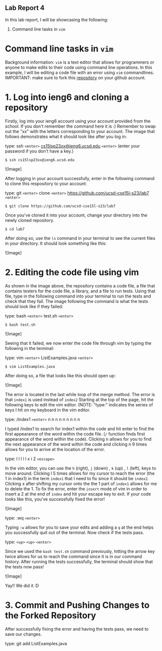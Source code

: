 ## Lab Report 4 

In this lab report, I will be showcasing the following: 

1. Command line tasks in `vim` 

# Command line tasks in `vim` 

Background information: `vim` is a text editor that allows for programmers or anyone to make edits to their code using command line operations. In this 
example, I will be editing a code file with an error using `vim` commandlines. IMPORTANT: make sure to fork this [repository](https://github.com/ucsd-cse15l-s23/lab7) 
on your github account. 

# 1. Log into ieng6 and cloning a repository 

Firstly, log into your ieng6 account using your account provided from the school. If you don't remember the command here it is :) Remember to swap out
the "xx" with the letters corresponding to your account. The image that follows demonstrates what it should look like after you log in:

type: ssh `<enter>` cs15lsp23xx@ieng6.ucsd.edu `<enter>` (enter your password if you don't have a key.)

`$ ssh cs15lsp23xx@ieng6.ucsd.edu`

![Image]

After logging in your account successfully, enter in the following command to clone this respository to your account:

type: git `<enter>` clone `<enter>` https://github.com/ucsd-cse15l-s23/lab7 `<enter>` 

`$ git clone https://github.com/ucsd-cse15l-s23/lab7` 

Once you've cloned it into your account, change your directory into the newly cloned repository. 

`$ cd lab7` 

After doing so, use the `ls` command in your terminal to see the current files in your directory. It should look something like this: 

![Image]

# 2. Editing the code file using vim 

As shown in the image above, the repository contains a code file, a file that contains testers for the code file, a library, and a file to run tests. 
Using that file, type in the following command into your terminal to run the tests and check that they fail. The image following the command is what
the tests should look like if they failed: 

type: bash `<enter>` test.sh `<enter>`

`$ bash test.sh` 

![Image] 

Seeing that it failed, we now enter the code file through vim by typing the following in the terminal:

type: vim `<enter>` ListExamples.java `<enter>` 

`$ vim ListExamples.java` 

After doing so, a file that looks like this should open up:

![Image]

The error is located in the last while loop of the merge method. The error is that `index1` is used instead of `index2` Starting at the top of the page, hit the 
following keys to edit the vim editor. (NOTE: "type:" indicates the series of keys I hit on my keyboard in the vim editor.

type: /index1 `<enter>` n n n n n n n n n 

I typed /index1 to search for index1 within the code and hit enter to find the first appearance of the word within the code file. (`/` function finds first appearance
of the word within the code). Clicking n allows for you to find the next appearance of the word within the code and clicking n 9 times allows for you to arrive at the 
location of the error. 

type: l l l l l x i 2 `<escape>` 

In the vim editor, you can use the `h` (right), `j` (down) , `k` (up) , `l` (left), keys to move around. Clicking l 5 times allows for my cursor to reach the error (the 1 in index1)
in the term `index1` that I need to fix since it should be `index2`. Clicking x after shifting my cursor onto the the 1 part of `index1` allows for me to delete the 1. To fix the error,
enter the `insert` mode of vim in order to insert a 2 at the end of `index` and hit your escape key to exit. If your code looks like this, you've successfully fixed the error! 

![Image]

type: :wq `<enter>` 

Typing `:w` allows for you to save your edits and adding a `q` at the end helps you successfully quit out of the terminal. Now check if the tests pass. 

type: `<up>` `<up>` `<enter>` 

Since we used the `bash test.sh` command previously, hitting the arrow key twice allows for us to reach the command since it is in our command history. 
After running the tests successfully, the terminal should show that the tests now pass! 

![Image] 

Yay!! We did it :D 

# 3. Commit and Pushing Changes to the Forked Repository 

After successfully fixing the error and having the tests pass, we need to save our changes. 

type: git add ListExamples.java













